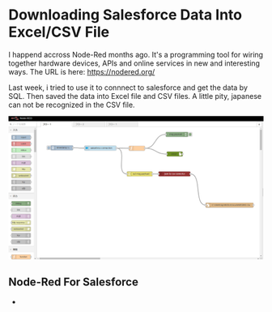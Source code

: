 
# Downloading Salesforce Data Into Excel/CSV File 

I happend accross Node-Red months ago. It's a programming tool for wiring together hardware devices, APIs and online services in new and interesting ways. 
The URL is here: https://nodered.org/

Last week, i tried to use it to connnect to salesforce and get the data by SQL. Then saved the data into Excel file and CSV files. A little pity, japanese can not be recognized in the CSV file.

![Complete Image](/img/ACKj7J.png)

## Node-Red For Salesforce

* 
